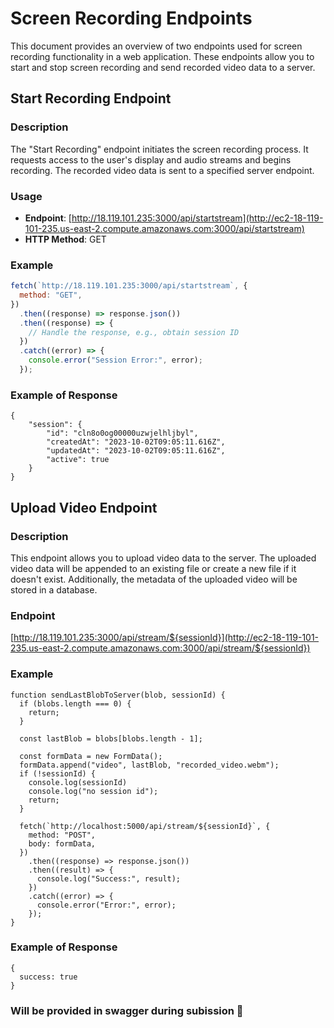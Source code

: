 # Screen Recording Endpoints

This document provides an overview of two endpoints used for screen recording functionality in a web application. These endpoints allow you to start and stop screen recording and send recorded video data to a server.

## Start Recording Endpoint

### Description

The "Start Recording" endpoint initiates the screen recording process. It requests access to the user's display and audio streams and begins recording. The recorded video data is sent to a specified server endpoint.

### Usage

- **Endpoint**: [http://18.119.101.235:3000/api/startstream](http://ec2-18-119-101-235.us-east-2.compute.amazonaws.com:3000/api/startstream)
- **HTTP Method**: GET

### Example

```javascript
fetch(`http://18.119.101.235:3000/api/startstream`, {
  method: "GET",
})
  .then((response) => response.json())
  .then((response) => {
    // Handle the response, e.g., obtain session ID
  })
  .catch((error) => {
    console.error("Session Error:", error);
  });
```
### Example of Response
```
{
    "session": {
        "id": "cln8o0og00000uzwjelhljbyl",
        "createdAt": "2023-10-02T09:05:11.616Z",
        "updatedAt": "2023-10-02T09:05:11.616Z",
        "active": true
    }
}
```

## Upload Video Endpoint

### Description

This endpoint allows you to upload video data to the server. The uploaded video data will be appended to an existing file or create a new file if it doesn't exist. Additionally, the metadata of the uploaded video will be stored in a database.

### Endpoint
[http://18.119.101.235:3000/api/stream/${sessionId}](http://ec2-18-119-101-235.us-east-2.compute.amazonaws.com:3000/api/stream/${sessionId})

### Example
```
function sendLastBlobToServer(blob, sessionId) {
  if (blobs.length === 0) {
    return; 
  }

  const lastBlob = blobs[blobs.length - 1];

  const formData = new FormData();
  formData.append("video", lastBlob, "recorded_video.webm");
  if (!sessionId) {
    console.log(sessionId)
    console.log("no session id");
    return;
  }

  fetch(`http://localhost:5000/api/stream/${sessionId}`, {
    method: "POST",
    body: formData,
  })
    .then((response) => response.json())
    .then((result) => {
      console.log("Success:", result);
    })
    .catch((error) => {
      console.error("Error:", error);
    });
}
```

### Example of Response

```
{
  success: true
}
```

### Will be provided in swagger during subission 🙂

